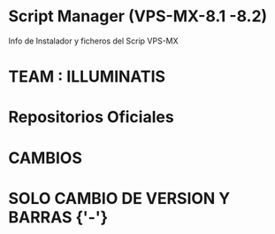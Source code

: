 # Script Manager (VPS-MX-8.1 -8.2)
Info de Instalador y ficheros del Scrip VPS-MX

# TEAM : ILLUMINATIS

# 
# Repositorios Oficiales
# CAMBIOS
# SOLO CAMBIO DE VERSION Y BARRAS {'-'}
